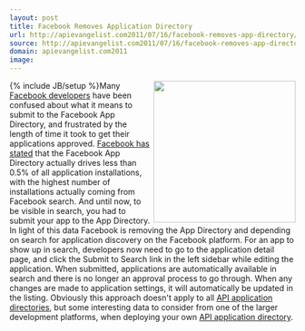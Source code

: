 ```yaml
---
layout: post
title: Facebook Removes Application Directory
url: http://apievangelist.com2011/07/16/facebook-removes-app-directory/
source: http://apievangelist.com2011/07/16/facebook-removes-app-directory/
domain: apievangelist.com2011
image: 
---
```

{% include JB/setup %}<img src="http://kinlane-productions.s3.amazonaws.com/facebook/facebook-removes-app-directory.jpg"  width="250" align="right" />Many <a title="Facebook Developers" href="https://developers.facebook.com/">Facebook developers</a> have been confused about what it means to submit to the Facebook App Directory, and frustrated by the length of time it took to get their applications approved.
<a title="Facebook has stated" href="https://developers.facebook.com/blog/post/523/">Facebook has stated</a> that the Facebook App Directory actually drives less than 0.5% of all application installations, with the highest number of installations actually coming from Facebook search.
And until now, to be visible in search, you had to submit your app to the App Directory.
In light of this data Facebook is removing the App Directory and depending on search for application discovery on the Facebook platform.
For an app to show up in search, developers now need to go to the application detail page, and click the Submit to Search link in the left sidebar while editing the application.
When submitted, applications are automatically available in search and there is no longer an approval process to go through. When any changes are made to application settings, it will automatically be updated in the listing.
Obviously this approach doesn't apply to all <a title="application directories" href="http://www.apievangelist.com/ecosystem-building-blocks-detail.php?Building_Block_ID=180">API application directories</a>, but some interesting data to consider from one of the larger development platforms, when deploying your own <a title="API application directory" href="http://blog.apievangelist.com/2011/06/08/a-white-label-api-appstore-platform/">API application directory</a>.
